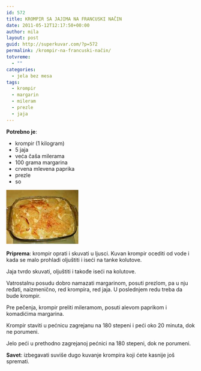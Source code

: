 ```yaml
---
id: 572
title: KROMPIR SA JAJIMA NA FRANCUSKI NAČIN
date: 2011-05-12T12:17:50+00:00
author: mila
layout: post
guid: http://superkuvar.com/?p=572
permalink: /krompir-na-francuski-način/
totvreme:
  - ""
categories:
  - jela bez mesa
tags:
  - krompir
  - margarin
  - mileram
  - prezle
  - jaja
---
```

**Potrebno je**:

  * krompir (1 kilogram)
  * 5 jaja
  * veća čaša milerama
  * 100 grama margarina
  * crvena mlevena paprika
  * prezle
  * so

<img class="alignnone size-full wp-image-707" title="krompirnafrancuskinacin" src="/wp-content/uploads/2011/05/krompirnafrancuskinacin.jpg" alt="" width="192" height="144" /> 

**Priprema**: krompir oprati i skuvati u ljusci. Kuvan krompir ocediti od vode i kada se malo prohladi oljuštiti i iseći na tanke kolutove.

Jaja tvrdo skuvati, oljuštiti i takođe iseći na kolutove.

Vatrostalnu posudu dobro namazati margarinom, posuti prezlom, pa u nju ređati, naizmenično, red krompira, red jaja. U poslednjem redu treba da bude krompir.

Pre pečenja, krompir preliti mileramom, posuti alevom paprikom i komadićima margarina.

Krompir staviti u pećnicu zagrejanu na 180 stepeni i peći oko 20 minuta, dok ne porumeni.

Jelo peći u prethodno zagrejanoj pećnici na 180 stepeni, dok ne porumeni.

**Savet**: izbegavati suviše dugo kuvanje krompira koji ćete kasnije još spremati.
